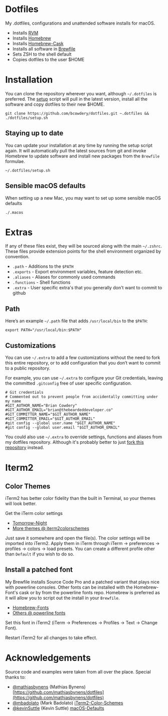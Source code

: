 Dotfiles
========

My .dotfiles, configurations and unattended software installs for macOS.

* Installs [RVM](https://rvm.io)
* Installs [Homebrew](https://brew.sh/)
* Installs [Homebrew-Cask](https://caskroom.github.io)
* Installs all software in [Brewfile](Brewfile)
* Sets ZSH to the shell default
* Copies dotfiles to the user $HOME


# Installation

You can clone the repository wherever you want, although `~/.dotfiles` is preferred. The [setup](setup.sh) script will pull in the latest version, install all the software and copy dotfiles to their new $HOME.

```
git clone https://github.com/bcowdery/dotfiles.git ~.dotfiles && ./dotfiles/setup.sh
```

## Staying up to date

You can update your installation at any time by running the setup script again. It will automatically pull the latest sources from git and invoke Homebrew to update software and install new packages from the `Brewfile` formulae.

```
~/.dotfiles/setup.sh
```

## Sensible macOS defaults

When setting up a new Mac, you may want to set up some sensible macOS defaults

```
./.macos
```

# Extras

If any of these files exist, they will be sourced along with the main `~/.zshrc`. These files provide extension points for the shell environment organized by convention.

- `.path` - Additions to the `$PATH`
- `.exports` - Export environment variables, feature detection etc.
- `.aliases` - Aliases for commonly used commands
- `.functions` - Shell functions
- `.extra` - User specific extra's that you generally don't want to commit to github

## Path

Here’s an example `~/.path` file that adds `/usr/local/bin` to the `$PATH`:

```
export PATH="/usr/local/bin:$PATH"
```

## Customizations

You can use `~/.extra` to add a few customizations without the need to fork this entire repository, or to add configuration that you don’t want to commit to a public repository.

For example, you can use `~/.extra` to configure your Git credentials, leaving the committed `.gitconfig` free
of user specific configuration.

```
# Git credentials
# Commented out to prevent people from accidentally committing under my name
#GIT_AUTHOR_NAME="Brian Cowdery"
#GIT_AUTHOR_EMAIL="brian@thebeardeddeveloper.co"
#GIT_COMMITTER_NAME="$GIT_AUTHOR_NAME"
#GIT_COMMITTER_EMAIL="$GIT_AUTHOR_EMAIL"
#git config --global user.name "$GIT_AUTHOR_NAME"
#git config --global user.email "$GIT_AUTHOR_EMAIL"
```

You could also use `~/.extra` to override settings, functions and aliases from my dotfiles repository. Although it's probably better to just [fork this repository](https://github.com/bcowdery/dotfiles/fork) instead.

# Iterm2

## Color Themes

iTerm2 has better color fidelity than the built in Terminal, so your themes will look better.

Get the iTerm color settings

- [Tomorrow-Night](https://github.com/mbadolato/iTerm2-Color-Schemes/raw/master/schemes/Tomorrow%20Night.itermcolors)
- [More themes @ iterm2colorschemes](http://iterm2colorschemes.com/)

Just save it somewhere and open the file(s). The color settings will be imported into iTerm2. Apply them in iTerm through iTerm → preferences → profiles → colors → load presets. You can create a different profile other than `Default` if you wish to do so.

## Install a patched font

My Brewfile installs Source Code Pro and a patched variant that plays nice with powerline consoles. Other fonts can
be installed with the Homebrew-Font's cask or by from the powerline fonts repo. Homebrew is preferred as it will allow
you to script out the install in your `Brewfile`.

- [Homebrew-Fonts](https://github.com/caskroom/homebrew-fonts)
- [Others @ powerline fonts](https://github.com/powerline/fonts)

Set this font in iTerm2 (iTerm → Preferences → Profiles → Text → Change Font).

Restart iTerm2 for all changes to take effect.

# Acknowledgements

Source code and examples were taken from all over the place. Special thanks to:

* [@mathiasbynens](https://github.com/mathiasbynens) (Mathias Bynens)
  [https://github.com/mathiasbynens/dotfiles](https://github.com/mathiasbynens/dotfiles)
* [@mbadolato](https://github.com/mbadolato) (Mark Badolato)
  [iTerm2-Color-Schemes](https://github.com/mbadolato/iTerm2-Color-Schemes)
* [@kevinSuttle](https://github.com/kevinSuttle) (Kevin Suttle)
  [macOS-Defaults](https://github.com/kevinSuttle/macOS-Defaults/blob/master/REFERENCE.md)
